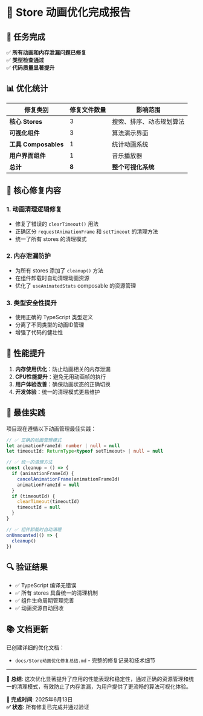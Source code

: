 # 🎯 Store 动画优化完成报告

## 🎉 任务完成

✅ **所有动画和内存泄漏问题已修复**  
✅ **类型检查通过**  
✅ **代码质量显著提升**

## 📊 优化统计

| 修复类别 | 修复文件数量 | 影响范围 |
|---------|------------|---------|
| **核心 Stores** | 3 | 搜索、排序、动态规划算法 |
| **可视化组件** | 3 | 算法演示界面 |
| **工具 Composables** | 1 | 统计动画系统 |
| **用户界面组件** | 1 | 音乐播放器 |
| **总计** | **8** | **整个可视化系统** |

## 🔧 核心修复内容

### 1. 动画清理逻辑修复

- 修复了错误的 `clearTimeout()` 用法
- 正确区分 `requestAnimationFrame` 和 `setTimeout` 的清理方法
- 统一了所有 stores 的清理模式

### 2. 内存泄漏防护

- 为所有 stores 添加了 `cleanup()` 方法
- 在组件卸载时自动清理动画资源
- 优化了 `useAnimatedStats` composable 的资源管理

### 3. 类型安全性提升

- 使用正确的 TypeScript 类型定义
- 分离了不同类型的动画ID管理
- 增强了代码的健壮性

## 🚀 性能提升

1. **内存使用优化**：防止动画相关的内存泄漏
2. **CPU性能提升**：避免无用动画帧的执行
3. **用户体验改善**：确保动画状态的正确切换
4. **开发体验**：统一的清理模式更易维护

## 📝 最佳实践

项目现在遵循以下动画管理最佳实践：

```typescript
// ✅ 正确的动画管理模式
let animationFrameId: number | null = null
let timeoutId: ReturnType<typeof setTimeout> | null = null

// ✅ 统一的清理方法
const cleanup = () => {
  if (animationFrameId) {
    cancelAnimationFrame(animationFrameId)
    animationFrameId = null
  }
  if (timeoutId) {
    clearTimeout(timeoutId)
    timeoutId = null
  }
}

// ✅ 组件卸载时自动清理
onUnmounted(() => {
  cleanup()
})
```

## 🔍 验证结果

- ✅ TypeScript 编译无错误
- ✅ 所有 stores 具备统一的清理机制
- ✅ 组件生命周期管理完善
- ✅ 动画资源自动回收

## 📚 文档更新

已创建详细的优化文档：

- `docs/Store动画优化修复总结.md` - 完整的修复记录和技术细节

---

**🎯 总结**: 这次优化显著提升了应用的性能表现和稳定性，通过正确的资源管理和统一的清理模式，有效防止了内存泄漏，为用户提供了更流畅的算法可视化体验。

**📅 完成时间**: 2025年6月13日  
**✅ 状态**: 所有修复已完成并通过验证
